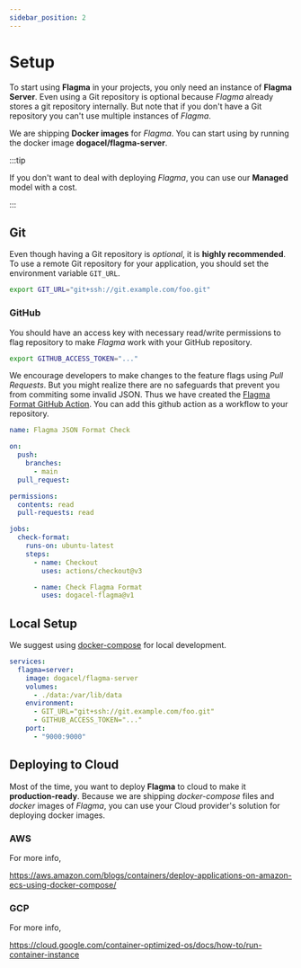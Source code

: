```yaml
---
sidebar_position: 2
---
```


# Setup

To start using **Flagma** in your projects, you only need an instance of **Flagma Server**. Even using a Git repository is optional because _Flagma_ already stores a git repository internally. But note that if you don't have a Git repository you can't use multiple instances of _Flagma_.

We are shipping **Docker images** for _Flagma_. You can start using by running the docker image **dogacel/flagma-server**.

:::tip

If you don't want to deal with deploying _Flagma_, you can use our **Managed** model with a cost.

:::

## Git

Even though having a Git repository is _optional_, it is **highly recommended**. To use a remote Git repository for your application, you should set the environment variable `GIT_URL`.

```bash
export GIT_URL="git+ssh://git.example.com/foo.git"
```

### GitHub

You should have an access key with necessary read/write permissions to flag repository to make _Flagma_ work with your GitHub repository.

```bash
export GITHUB_ACCESS_TOKEN="..."
```

We encourage developers to make changes to the feature flags using _Pull Requests_. But you might realize there are no safeguards that prevent you from commiting some invalid JSON. Thus we have created the [Flagma Format GitHub Action](#). You can add this github action as a workflow to your repository.

```yml
name: Flagma JSON Format Check

on:
  push:
    branches:
      - main
  pull_request:

permissions:
  contents: read
  pull-requests: read

jobs:
  check-format:
    runs-on: ubuntu-latest
    steps:
      - name: Checkout
        uses: actions/checkout@v3

      - name: Check Flagma Format
        uses: dogacel-flagma@v1
```

## Local Setup

We suggest using [docker-compose](https://docs.docker.com/compose/) for local development.

```yml
services:
  flagma=server:
    image: dogacel/flagma-server
    volumes:
      - ./data:/var/lib/data
    environment:
      - GIT_URL="git+ssh://git.example.com/foo.git"
      - GITHUB_ACCESS_TOKEN="..."
    port:
      - "9000:9000"
```

## Deploying to Cloud

Most of the time, you want to deploy **Flagma** to cloud to make it **production-ready**. Because we are shipping _docker-compose_ files and _docker_ images of _Flagma_, you can use your Cloud provider's solution for deploying docker images.

### AWS

For more info,

https://aws.amazon.com/blogs/containers/deploy-applications-on-amazon-ecs-using-docker-compose/

### GCP

For more info,

https://cloud.google.com/container-optimized-os/docs/how-to/run-container-instance
